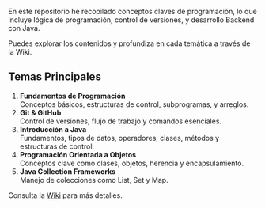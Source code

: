 En este repositorio he recopilado conceptos claves de programación, lo que incluye lógica de programación, control de versiones, y desarrollo Backend con Java.

Puedes explorar los contenidos y profundiza en cada temática a través de la Wiki.

## Temas Principales

1. **Fundamentos de Programación**  
   Conceptos básicos, estructuras de control, subprogramas, y arreglos.  
2. **Git & GitHub**  
   Control de versiones, flujo de trabajo y comandos esenciales.  
3. **Introducción a Java**  
   Fundamentos, tipos de datos, operadores, clases, métodos y estructuras de control.  
4. **Programación Orientada a Objetos**  
   Conceptos clave como clases, objetos, herencia y encapsulamiento.  
5. **Java Collection Frameworks**  
   Manejo de colecciones como List, Set y Map.  

Consulta la [Wiki](https://github.com/melodiaz23/notas-backend-con-java/wiki) para más detalles.
